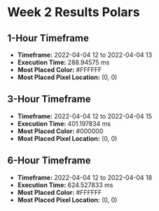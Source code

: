 # Week 2 Results Polars
## 1-Hour Timeframe
- **Timeframe:** 2022-04-04 12 to 2022-04-04 13
- **Execution Time:** 288.94575 ms
- **Most Placed Color:** #FFFFFF
- **Most Placed Pixel Location:** (0, 0)
## 3-Hour Timeframe
- **Timeframe:** 2022-04-04 12 to 2022-04-04 15
- **Execution Time:** 401.197834 ms
- **Most Placed Color:** #000000
- **Most Placed Pixel Location:** (0, 0)
## 6-Hour Timeframe
- **Timeframe:** 2022-04-04 12 to 2022-04-04 18
- **Execution Time:** 624.527833 ms
- **Most Placed Color:** #FFFFFF
- **Most Placed Pixel Location:** (0, 0)
